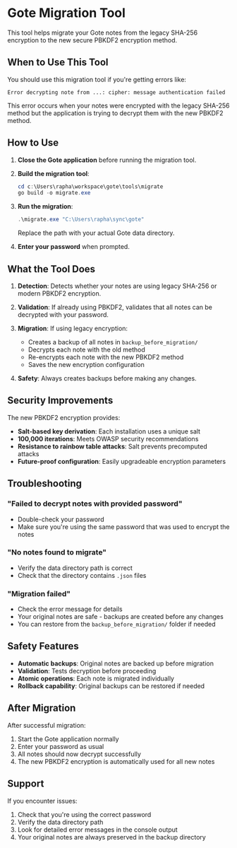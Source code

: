 # Gote Migration Tool

This tool helps migrate your Gote notes from the legacy SHA-256 encryption to the new secure PBKDF2 encryption method.

## When to Use This Tool

You should use this migration tool if you're getting errors like:

```
Error decrypting note from ...: cipher: message authentication failed
```

This error occurs when your notes were encrypted with the legacy SHA-256 method but the application is trying to decrypt them with the new PBKDF2 method.

## How to Use

1. **Close the Gote application** before running the migration tool.

2. **Build the migration tool**:

   ```powershell
   cd c:\Users\rapha\workspace\gote\tools\migrate
   go build -o migrate.exe
   ```

3. **Run the migration**:

   ```powershell
   .\migrate.exe "C:\Users\rapha\sync\gote"
   ```

   Replace the path with your actual Gote data directory.

4. **Enter your password** when prompted.

## What the Tool Does

1. **Detection**: Detects whether your notes are using legacy SHA-256 or modern PBKDF2 encryption.

2. **Validation**: If already using PBKDF2, validates that all notes can be decrypted with your password.

3. **Migration**: If using legacy encryption:

   - Creates a backup of all notes in `backup_before_migration/`
   - Decrypts each note with the old method
   - Re-encrypts each note with the new PBKDF2 method
   - Saves the new encryption configuration

4. **Safety**: Always creates backups before making any changes.

## Security Improvements

The new PBKDF2 encryption provides:

- **Salt-based key derivation**: Each installation uses a unique salt
- **100,000 iterations**: Meets OWASP security recommendations
- **Resistance to rainbow table attacks**: Salt prevents precomputed attacks
- **Future-proof configuration**: Easily upgradeable encryption parameters

## Troubleshooting

### "Failed to decrypt notes with provided password"

- Double-check your password
- Make sure you're using the same password that was used to encrypt the notes

### "No notes found to migrate"

- Verify the data directory path is correct
- Check that the directory contains `.json` files

### "Migration failed"

- Check the error message for details
- Your original notes are safe - backups are created before any changes
- You can restore from the `backup_before_migration/` folder if needed

## Safety Features

- **Automatic backups**: Original notes are backed up before migration
- **Validation**: Tests decryption before proceeding
- **Atomic operations**: Each note is migrated individually
- **Rollback capability**: Original backups can be restored if needed

## After Migration

After successful migration:

1. Start the Gote application normally
2. Enter your password as usual
3. All notes should now decrypt successfully
4. The new PBKDF2 encryption is automatically used for all new notes

## Support

If you encounter issues:

1. Check that you're using the correct password
2. Verify the data directory path
3. Look for detailed error messages in the console output
4. Your original notes are always preserved in the backup directory
